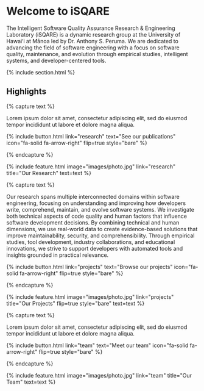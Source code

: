 ---
---

# Welcome to iSQARE

The Intelligent Software Quality Assurance Research & Engineering Laboratory (iSQARE) is a dynamic research group at the University of Hawaiʻi at Mānoa led by Dr. Anthony S. Peruma. We are dedicated to advancing the field of software engineering with a focus on software quality, maintenance, and evolution through empirical studies, intelligent systems, and developer-centered tools.

{% include section.html %}

## Highlights

{% capture text %}

Lorem ipsum dolor sit amet, consectetur adipiscing elit, sed do eiusmod tempor incididunt ut labore et dolore magna aliqua.

{%
  include button.html
  link="research"
  text="See our publications"
  icon="fa-solid fa-arrow-right"
  flip=true
  style="bare"
%}

{% endcapture %}

{%
  include feature.html
  image="images/photo.jpg"
  link="research"
  title="Our Research"
  text=text
%}

{% capture text %}

Our research spans multiple interconnected domains within software engineering, focusing on understanding and improving how developers write, comprehend, maintain, and evolve software systems. We investigate both technical aspects of code quality and human factors that influence software development decisions. By combining technical and human dimensions, we use real-world data to create evidence-based solutions that improve maintainability, security, and comprehensibility.  Through empirical studies, tool development, industry collaborations, and educational innovations, we strive to support developers with automated tools and insights grounded in practical relevance.

{%
  include button.html
  link="projects"
  text="Browse our projects"
  icon="fa-solid fa-arrow-right"
  flip=true
  style="bare"
%}

{% endcapture %}

{%
  include feature.html
  image="images/photo.jpg"
  link="projects"
  title="Our Projects"
  flip=true
  style="bare"
  text=text
%}

{% capture text %}

Lorem ipsum dolor sit amet, consectetur adipiscing elit, sed do eiusmod tempor incididunt ut labore et dolore magna aliqua.

{%
  include button.html
  link="team"
  text="Meet our team"
  icon="fa-solid fa-arrow-right"
  flip=true
  style="bare"
%}

{% endcapture %}

{%
  include feature.html
  image="images/photo.jpg"
  link="team"
  title="Our Team"
  text=text
%}
